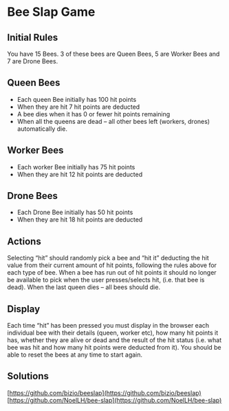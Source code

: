 Bee Slap Game
===============================

Initial Rules
-------------------------------

You have 15 Bees. 3 of these bees are Queen Bees, 5 are Worker Bees and 7 are Drone Bees.

Queen Bees
-------------------------------

- Each queen Bee initially has 100 hit points
- When they are hit 7 hit points are deducted
- A bee dies when it has 0 or fewer hit points remaining
- When all the queens are dead – all other bees left (workers, drones) automatically die.

Worker Bees
-------------------------------

- Each worker Bee initially has 75 hit points
- When they are hit 12 hit points are deducted

Drone Bees
-------------------------------

- Each Drone Bee initially has 50 hit points
- When they are hit 18 hit points are deducted

Actions
-------------------------------

Selecting “hit” should randomly pick a bee and “hit it” deducting the hit value from their current amount of hit points, following the rules above for each type of bee. When a bee has run out of hit points it should no longer be available to pick when the user presses/selects hit, (i.e. that bee is dead). When the last queen dies – all bees should die.

Display
-------------------------------

Each time “hit” has been pressed you must display in the browser each individual bee with their details (queen, worker etc), how many hit points it has, whether they are alive or dead and the result of the hit status (i.e. what bee was hit and how many hit points were deducted from it). You should be able to reset the bees at any time to start again.


Solutions
-------------------------------

[https://github.com/bizio/beeslap](https://github.com/bizio/beeslap)
[https://github.com/NoelLH/bee-slap](https://github.com/NoelLH/bee-slap)

